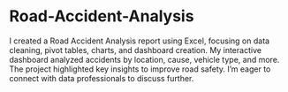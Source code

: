 # Road-Accident-Analysis
I created a Road Accident Analysis report using Excel, focusing on data cleaning, pivot tables, charts, and dashboard creation. My interactive dashboard analyzed accidents by location, cause, vehicle type, and more. The project highlighted key insights to improve road safety. I’m eager to connect with data professionals to discuss further.
